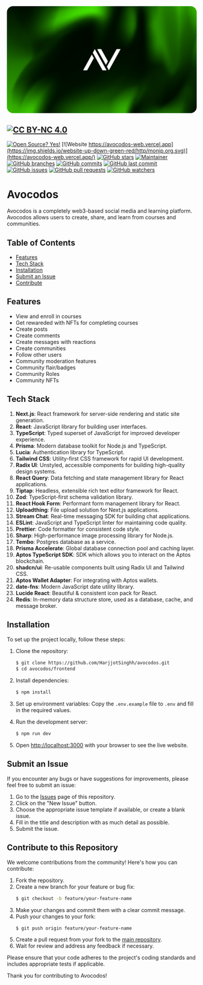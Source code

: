 <img src="https://raw.githubusercontent.com/HarjjotSinghh/avocodos-web/master/frontend/public/auth.webp" alt="Avocodos Logo" style="border-radius:16px;">

[![CC BY-NC 4.0][cc-by-nc-shield]][cc-by-nc]
---
[![Open Source? Yes!](https://badgen.net/badge/Open%20Source%20%3F/Yes%21/green?icon=github)](https://github.com/Naereen/badges/)
[![Website https://avocodos-web.vercel.app](https://img.shields.io/website-up-down-green-red/http/monip.org.svg)](https://avocodos-web.vercel.app/)
[![GitHub stars](https://badgen.net/github/stars/HarjjotSinghh/avocodos-web?color=green)](https://GitHub.com/HarjjotSinghh/avocodos-web/stargazers/)
[![Maintainer](https://img.shields.io/badge/maintainer-Harjot%20Singh%20Rana-green)](https://harjot.pro)
[![GitHub branches](https://badgen.net/github/branches/HarjjotSinghh/avocodos-web?color=green)](https://github.com/HarjjotSinghh/avocodos-web)
[![GitHub commits](https://badgen.net/github/commits/HarjjotSinghh/avocodos-web?color=green)](https://github.com/HarjjotSinghh/avocodos-web/commits/main)
[![GitHub last commit](https://badgen.net/github/last-commit/HarjjotSinghh/avocodos-web?color=green)](https://github.com/HarjjotSinghh/avocodos-web/commits/main)
[![GitHub issues](https://badgen.net/github/issues/HarjjotSinghh/avocodos-web?color=green)](https://github.com/HarjjotSinghh/avocodos-web/issues)
[![GitHub pull requests](https://badgen.net/github/prs/HarjjotSinghh/avocodos-web?color=green)](https://github.com/HarjjotSinghh/avocodos-web/pulls)
[![GitHub watchers](https://badgen.net/github/watchers/HarjjotSinghh/avocodos-web?color=green)](https://GitHub.com/HarjjotSinghh/avocodos-web/watchers/)

[cc-by-nc]: LICENSE
[cc-by-nc-image]: https://licensebuttons.net/l/by-nc/4.0/88x31.png
[cc-by-nc-shield]: https://img.shields.io/badge/License-CC%20BY--NC%204.0-lightgrey.svg

# Avocodos
Avocodos is a completely web3-based social media and learning platform. Avocodos allows users to create, share, and learn from courses and communities.

## Table of Contents
- [Features](#features)
- [Tech Stack](#tech-stack)
- [Installation](#installation)
- [Submit an Issue](#submit-an-issue)
- [Contribute](#contribute)

## Features
- View and enroll in courses
- Get rewareded with NFTs for completing courses
- Create posts
- Create comments
- Create messages with reactions
- Create communities
- Follow other users
- Community moderation features
- Community flair/badges
- Community Roles
- Community NFTs

## Tech Stack
1. <strong>Next.js</strong>: React framework for server-side rendering and static site generation.
2. <strong>React</strong>: JavaScript library for building user interfaces.
3. <strong>TypeScript</strong>: Typed superset of JavaScript for improved developer experience.
4. <strong>Prisma</strong>: Modern database toolkit for Node.js and TypeScript.
5. <strong>Lucia</strong>: Authentication library for TypeScript.
6. <strong>Tailwind CSS</strong>: Utility-first CSS framework for rapid UI development.
7. <strong>Radix UI</strong>: Unstyled, accessible components for building high-quality design systems.
8. <strong>React Query</strong>: Data fetching and state management library for React applications.
9. <strong>Tiptap</strong>: Headless, extensible rich text editor framework for React.
10. <strong>Zod</strong>: TypeScript-first schema validation library.
11. <strong>React Hook Form</strong>: Performant form management library for React.
12. <strong>Uploadthing</strong>: File upload solution for Next.js applications.
13. <strong>Stream Chat</strong>: Real-time messaging SDK for building chat applications.
14. <strong>ESLint</strong>: JavaScript and TypeScript linter for maintaining code quality.
15. <strong>Prettier</strong>: Code formatter for consistent code style.
16. <strong>Sharp</strong>: High-performance image processing library for Node.js.
17. <strong>Tembo</strong>: Postgres database as a service.
18. <strong>Prisma Accelerate</strong>: Global database connection pool and caching layer.
19. <strong>Aptos TypeScript SDK</strong>: SDK which allows you to interact on the Aptos blockchain.
20. <strong>shadcn/ui</strong>: Re-usable components built using Radix UI and Tailwind CSS.
21. <strong>Aptos Wallet Adapter</strong>: For integrating with Aptos wallets.
22. <strong>date-fns</strong>: Modern JavaScript date utility library.
23. <strong>Lucide React</strong>: Beautiful & consistent icon pack for React.
24. <strong>Redis</strong>: In-memory data structure store, used as a database, cache, and message broker.

## Installation
To set up the project locally, follow these steps:

1. Clone the repository:
   ```bash
   $ git clone https://github.com/HarjjotSinghh/avocodos.git
   $ cd avocodos/frontend
   ```

2. Install dependencies:
   ```bash
   $ npm install
   ```

3. Set up environment variables:
   Copy the `.env.example` file to `.env` and fill in the required values.

4. Run the development server:
   ```bash
   $ npm run dev
   ```

5. Open [http://localhost:3000](http://localhost:3000) with your browser to see the live website.

## Submit an Issue
If you encounter any bugs or have suggestions for improvements, please feel free to submit an issue:

1. Go to the [Issues](https://github.com/HarjjotSinghh/avocodos/issues) page of this repository.
2. Click on the "New Issue" button.
3. Choose the appropriate issue template if available, or create a blank issue.
4. Fill in the title and description with as much detail as possible.
5. Submit the issue.

## Contribute to this Repository
We welcome contributions from the community! Here's how you can contribute:

1. Fork the repository.
2. Create a new branch for your feature or bug fix:
   ```bash
   $ git checkout -b feature/your-feature-name
   ```
3. Make your changes and commit them with a clear commit message.
4. Push your changes to your fork:
   ```bash
   $ git push origin feature/your-feature-name
   ```
5. Create a pull request from your fork to the [main repository](https://github.com/HarjjotSinghh/avocodos/pulls).
6. Wait for review and address any feedback if necessary.

Please ensure that your code adheres to the project's coding standards and includes appropriate tests if applicable.

Thank you for contributing to Avocodos!
